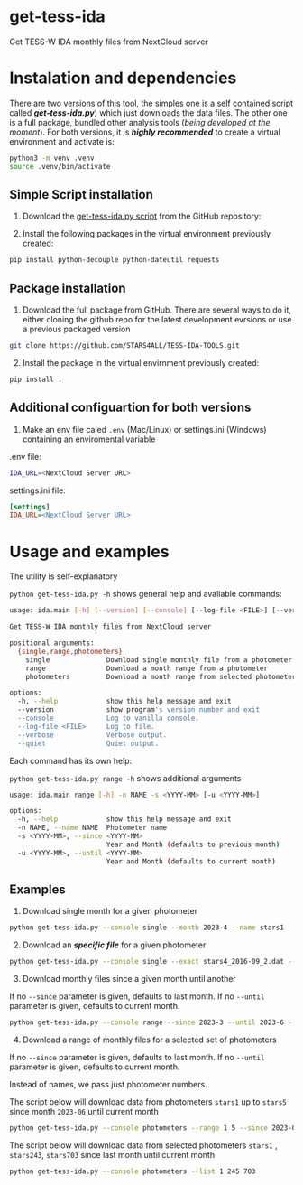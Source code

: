 # get-tess-ida
Get TESS-W IDA monthly files from NextCloud server

# Instalation and dependencies

There are two versions of this tool, the simples one is a self contained script called ***get-tess-ida.py***) which just downloads the data files.
The other one is a full package, bundled other analysis tools (*being developed at the moment*).
For both versions, it is ***highly recommended*** to create a virtual environment and activate is:

```bash
python3 -m venv .venv
source .venv/bin/activate
```

## Simple Script installation

1. Download the [get-tess-ida.py script](https://raw.githubusercontent.com/STARS4ALL/TESS-IDA-TOOLS/main/get-tess-ida.py) from the GitHub repository:

3. Install the following packages in the virtual environment previously created:

```bash
pip install python-decouple python-dateutil requests
```

## Package installation

1. Download the full package from GitHub.
There are several ways to do it, either cloning the github repo for the latest development evrsions or use a previous packaged version


```bash
git clone https://github.com/STARS4ALL/TESS-IDA-TOOLS.git
```

2. Install the package in the virtual envirnment previously created:


```bash
pip install .
```

## Additional configuartion for both versions 

1. Make an env file caled `.env` (Mac/Linux) or settings.ini (Windows) containing an enviromental variable

.env file:

```bash
IDA_URL=<NextCloud Server URL>
```

settings.ini file:

```ini
[settings]
IDA_URL=<NextCloud Server URL>
```

# Usage and examples

The utility is self-explanatory

`python get-tess-ida.py -h` shows general help and avaliable commands:

```bash
usage: ida.main [-h] [--version] [--console] [--log-file <FILE>] [--verbose | --quiet] {month,year,range,selected} ...

Get TESS-W IDA monthly files from NextCloud server

positional arguments:
  {single,range,photometers}
    single              Download single monthly file from a photometer
    range               Download a month range from a photometer
    photometers         Download a month range from selected photometers

options:
  -h, --help            show this help message and exit
  --version             show program's version number and exit
  --console             Log to vanilla console.
  --log-file <FILE>     Log to file.
  --verbose             Verbose output.
  --quiet               Quiet output.

```

Each command has its own help:

`python get-tess-ida.py range -h` shows additional arguments

```bash
usage: ida.main range [-h] -n NAME -s <YYYY-MM> [-u <YYYY-MM>]

options:
  -h, --help            show this help message and exit
  -n NAME, --name NAME  Photometer name
  -s <YYYY-MM>, --since <YYYY-MM>
                        Year and Month (defaults to previous month)
  -u <YYYY-MM>, --until <YYYY-MM>
                        Year and Month (defaults to current month)
```
## Examples

1. Download single month for a given photometer
```bash
python get-tess-ida.py --console single --month 2023-4 --name stars1 
```

2. Download an ***specific file*** for a given photometer
```bash
python get-tess-ida.py --console single --exact stars4_2016-09_2.dat --name stars4 
```

3. Download monthly files since a given month until another

If no `--since` parameter is given, defaults to last month.
If no `--until` parameter is given, defaults to current month.

```bash
python get-tess-ida.py --console range --since 2023-3 --until 2023-6 --name stars1 
```

4. Download a range of monthly files for a selected set of photometers

If no `--since` parameter is given, defaults to last month.
If no `--until` parameter is given, defaults to current month.

Instead of names, we pass just photometer numbers. 

The script below will download data from photometers `stars1` up to `stars5` since month `2023-06` until current month

```bash
python get-tess-ida.py --console photometers --range 1 5 --since 2023-06
```

The script below will download data from selected photometers `stars1` , `stars243`, `stars703` 
since last month until current month

```bash
python get-tess-ida.py --console photometers --list 1 245 703
```
